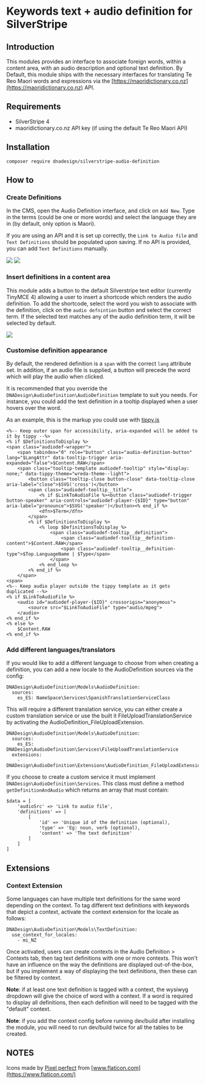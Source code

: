 # Keywords  text + audio definition for SilverStripe

## Introduction

This modules provides an interface to associate foreign words, within a content area, with an audio description and optional text definition. By Default, this module ships with the necessary interfaces for translating Te Reo Maori words and expressions via the [https://maoridictionary.co.nz](https://maoridictionary.co.nz) API.

## Requirements

* SilverStripe 4
* maoridictionary.co.nz API key (if using the default Te Reo Maori API)

## Installation

```
composer require dnadesign/silverstripe-audio-definition
```

## How to

### Create Definitions

In the CMS, open the Audio Definition interface, and click on `Add New`.
Type in the terms (could be one or more words) and select the language they are in (by default, only option is Maori).

If you are using an API and it is set up correctly, the `Link to Audio file` and `Text Definitions` should be populated upon saving.
If no API is provided, you can add `Text Definitions` manually.

![](docs/en/_images/audio-definition-cms-section.png)
![](docs/en/_images/saved-audio-definition.png)

### Insert definitions in a content area

This module adds a button to the default Silverstripe text editor (currently TinyMCE 4) allowing a user to insert a shortcode which renders the audio definition. 
To add the shortcode, select the word you wish to associate with the definition, click on the `audio defnintion` button and select the correct term. If the selected text matches any of the audio definition term, it will be selected by default.

![](docs/en/_images/audio-definition-wysiwyg.jpeg)

### Customise definition appearance

By default, the rendered definition is a `span` with the correct `lang` attribute set.
In addition, if an audio file is supplied, a button will precede the word which will play the audio when clicked.

It is recommended that you override the `DNADesign\AudioDefinition\AudioDefinition` template to suit you needs.
For instance, you could add the text definition in a tooltip displayed when a user hovers over the word.

As an example, this is the markup you could use with [tippy.js](https://atomiks.github.io/tippyjs/)
```
<%-- Keep outer span for accessibility, aria-expanded will be added to it by tippy --%>
<% if $DefinitionsToDisplay %>
<span class="audiodef-wrapper">
    <span tabindex="0" role="button" class="audio-definition-button" lang="$LangAttr" data-tooltip-trigger aria-expanded="false">$Content.RAW</span>
    <span class="tooltip-template audiodef-tooltip" style="display: none;" data-tippy-theme="wreda-theme--light">
        <button class="tooltip-close button-close" data-tooltip-close aria-label="close">$SVG('cross')</button>
        <span class="audiodef-tooltip__title">
            <% if $LinkToAudioFile %><button class="audiodef-trigger button-speaker" aria-controls="audiodef-player-{$ID}" type="button" aria-label="pronounce">$SVG('speaker')</button><% end_if %>
            <dfn>$Term</dfn>
        </span>
        <% if $DefinitionsToDisplay %>
            <% loop $DefinitionsToDisplay %>
                <span class="audiodef-tooltip__definition">
                    <span class="audiodef-tooltip__definition-content">$Content.RAW</span>
                    <span class="audiodef-tooltip__definition-type">$Top.LanguageName | $Type</span>
                </span>
            <% end_loop %>
        <% end_if %>
    </span>
<span>
<%-- Keep audio player outside the tippy template as it gets duplicated --%>
<% if $LinkToAudioFile %>
    <audio id="audiodef-player-{$ID}" crossorigin="anonymous">
        <source src="$LinkToAudioFile" type="audio/mpeg">
    </audio>
<% end_if %>
<% else %>
    $Content.RAW
<% end_if %>
```

### Add different languages/translators

If you would like to add a different language to choose from when creating a definition, you can add a new locale to the AudioDefinition sources via the config:

```
DNADesign\AudioDefinition\Models\AudioDefinition:
  sources:
    es_ES: NameSpace\Services\SpanishTranslationServiceClass
```

This will require a different translation service, you can either create a custom translation service
or use the built it FileUploadTranslationService by activating the AudioDefinition_FileUploadExtension.

```
DNADesign\AudioDefinition\Models\AudioDefinition:
  sources:
    es_ES: DNADesign\AudioDefinition\Services\FileUploadTranslationService
  extensions:
    - DNADesign\AudioDefinition\Extensions\AudioDefinition_FileUploadExtension
```

If you choose to create a custom service it must implement `DNADesign\AudioDefinition\Services`. This class must define a method `getDefinitionAndAudio` which returns an array that must contain:
```
$data = [
    'audioSrc' => 'Link to audio file',
    'definitions' => [
        [
            'id' => 'Unique id of the definition (optional),
            'type' => 'Eg: noun, verb (optional),
            'content' => 'The text definition'
        ]
    ]
]
```

## Extensions

### Context Extension
Some languages can have multiple text definitions for the same word depending on the context.
To tag different text definitions with keywords that depict a context, activate the context extension for the locale as follows:
```
DNADesign\AudioDefinition\Models\TextDefinition:
  use_context_for_locales:
    - mi_NZ
```
Once activated, users can create contexts in the Audio Definition > Contexts tab, then tag text definitions with one or more contexts.
This won't have an influence on the way the definitions are displayed out-of-the-box, but if you implement a way of displaying the text definitions, then these can be filtered by context.

**Note**: if at least one text definition is tagged with a context, the wysiwyg dropdown will give the choice of word with a context. If a word is required to display all definitions, then each definition will need to be tagged with the "default" context.

**Note**: if you add the context config before running dev/build after installing the module, you will need to run dev/build twice for all the tables to be created.

## NOTES
Icons made by [Pixel perfect](https://www.flaticon.com/authors/pixel-perfect) from [www.flaticon.com](https://www.flaticon.com/)

